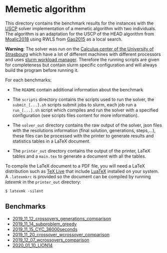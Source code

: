 # Memetic algorithm

This directory contains the benchmark results for the instances with the [USCP](https://github.com/pinam45/USCP) solver implementation of a memetic algorithm with two individuals. The algorithm is an adaptation for the USCP of the HEAD algorithm from [Moalic2018](../References.md) using RWLS from [Gao2015](../References.md) as a local search.

**Warning**: The solver was run on the [Calculus center of the University of Strasbourg](https://services-numeriques.unistra.fr/les-services-aux-usagers/hpc.html) which have a lot of different machines with different processors and uses [slurm workload manager](https://slurm.schedmd.com/). Therefore the running scripts are given for completeness but contain slurm specific configuration and will always build the program before running it.

For each benchmarks:

 - The ``README`` contain additional information about the benchmark

 - The ``scripts`` directory contains the scripts used to run the solver, the ``submit_[...].sh`` scripts submit jobs to slurm, each job run a ``run_[...].sh`` script which compiles and run the solver with a specified configuration (see scripts files content for more information).

 - The ``solver_out`` directory contains the raw output of the solver, json files with the resolutions information (final solution, generations, steps,...), these files can be processed with the printer to generate results and statistics tables in a LaTeX document.

 - The ``printer_out`` directory contains the output of the printer, LaTeX tables and a ``main.tex`` to generate a document with all the tables.

To compile the LaTeX document to a PDF file, you will need a LaTeX distribution such as [TeX Live](http://tug.org/texlive) that include [LuaTeX](http://www.luatex.org/) installed on your system. A ``.latexmkrc`` is provided so the document can be compiled by running *latexmk* in the ``printer_out`` directory:
```
$ latexmk -silent
```

## Benchmarks

 - [2019_11_12_crossovers_generations_comparison](./2019_11_12_crossovers_generations_comparison)
 - [2019_11_14_subproblem_greedy](./2019_11_14_subproblem_greedy)
 - [2019_11_15_CYC_36000seconds](./2019_11_15_CYC_36000seconds)
 - [2019_11_20_crossover_wcrossover_comparison](./2019_11_20_crossover_wcrossover_comparison)
 - [2019_12_07_wcrossovers_comparison](./2019_12_07_wcrossovers_comparison)
 - [2020_01_10_LION14](./2020_01_10_LION14)
